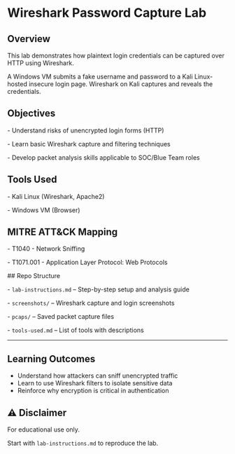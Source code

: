 # Wireshark Password Capture Lab



## Overview

This lab demonstrates how plaintext login credentials can be captured over HTTP using Wireshark.  

A Windows VM submits a fake username and password to a Kali Linux-hosted insecure login page. Wireshark on Kali captures and reveals the credentials.



## Objectives

\- Understand risks of unencrypted login forms (HTTP)

\- Learn basic Wireshark capture and filtering techniques

\- Develop packet analysis skills applicable to SOC/Blue Team roles



## Tools Used

\- Kali Linux (Wireshark, Apache2)

\- Windows VM (Browser)



## MITRE ATT\&CK Mapping

\- T1040 - Network Sniffing

\- T1071.001 - Application Layer Protocol: Web Protocols



\## Repo Structure

\- `lab-instructions.md` – Step-by-step setup and analysis guide  

\- `screenshots/` – Wireshark capture and login screenshots  

\- `pcaps/` – Saved packet capture files  

\- `tools-used.md` – List of tools with descriptions  



---
##  Learning Outcomes

- Understand how attackers can sniff unencrypted traffic
- Learn to use Wireshark filters to isolate sensitive data
- Reinforce why encryption is critical in authentication

## ⚠️ Disclaimer

For educational use only.


Start with `lab-instructions.md` to reproduce the lab.



